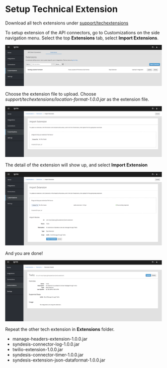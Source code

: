 # Setup Technical Extension

Download all tech extensions under [support/techextensions](../support/techextensions/)

To setup extension of the API connectors, go to Customizations on the side navigation menu. Select the top **Extensions** tab, select **Import Extensions**.

![Setup Technical Extension](images/tech-extension0-01.png)

Choose the extension file to upload. Choose *support/techextensions/location-format-1.0.0.jar* as the extension file.

![Setup Technical Extension](images/tech-extension0-02.png)

The detail of the extension will show up, and select **Import Extension**

![Setup Technical Extension](images/tech-extension0-03.png)

And you are done! 

![Setup Technical Extension](images/tech-extension0-04.png)

Repeat the other tech extension in **Extensions** folder.

- manage-headers-extension-1.0.0.jar
- syndesis-connector-log-1.0.0.jar
- twilio-extension-1.0.0.jar
- syndesis-connector-timer-1.0.0.jar
- syndesis-extension-json-dataformat-1.0.0.jar

